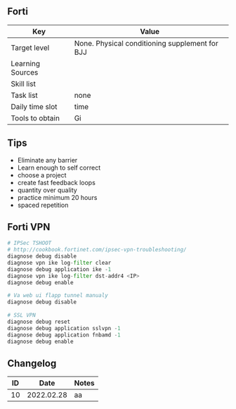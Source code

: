 ## Forti 
Key | Value
---- | ----
Target level | None. Physical conditioning supplement for BJJ
Learning Sources | 
Skill list | 
Task list | none
Daily time slot | time
Tools to obtain | Gi <br />


## Tips
- Eliminate any barrier
- Learn enough to self correct
- choose a project
- create fast feedback loops
- quantity over quality
- practice minimum 20 hours
- spaced repetition

## Forti VPN


```python
# IPSec TSHOOT
# http://cookbook.fortinet.com/ipsec-vpn-troubleshooting/
diagnose debug disable
diagnose vpn ike log-filter clear
diagnose debug application ike -1
diagnose vpn ike log-filter dst-addr4 <IP>
diagnose debug enable
 
# Va web ui flapp tunnel manualy
diagnose debug disable
 
# SSL VPN
diagnose debug reset
diagnose debug application sslvpn -1
diagnose debug application fnbamd -1
diagnose debug enable
```
## Changelog
ID | Date | Notes
---- | ---- | ----
10 | 2022.02.28 | aa

